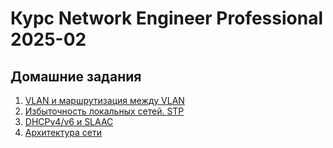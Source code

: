 # Курс Network Engineer Professional 2025-02

## Домашние задания

1. [VLAN и маршрутизация между VLAN](hw01/README.md)
2. [Избыточность локальных сетей. STP](hw02/README.md)
3. [DHCPv4/v6 и SLAAC](hw03/README.md)
4. [Архитектура сети](hw04/README.md)
